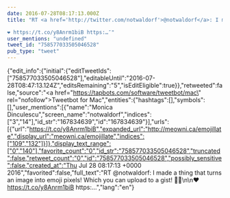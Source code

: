 ```yaml
---
date: 2016-07-28T08:17:13.000Z
title: "RT <a href='http://twitter.com/notwaldorf'>@notwaldorf</a>: I made a thing that turns an image into emoji pixels! Which you can upload to a gist! 🙆🎉

❤️ https://t.co/y8Anrm1biB https:…″"
user_mentions: "undefined"
tweet_id: "758577033505046528"
pub_type: "tweet"
---
```

{"edit_info":{"initial":{"editTweetIds":["758577033505046528"],"editableUntil":"2016-07-28T08:47:13.124Z","editsRemaining":"5","isEditEligible":true}},"retweeted":false,"source":"<a href=\"https://tapbots.com/software/tweetbot/mac\" rel=\"nofollow\">Tweetbot for Mac</a>","entities":{"hashtags":[],"symbols":[],"user_mentions":[{"name":"Monica Dinculescu","screen_name":"notwaldorf","indices":["3","14"],"id_str":"167834639","id":"167834639"}],"urls":[{"url":"https://t.co/y8Anrm1biB","expanded_url":"http://meowni.ca/emojillate","display_url":"meowni.ca/emojillate","indices":["109","132"]}]},"display_text_range":["0","140"],"favorite_count":"0","id_str":"758577033505046528","truncated":false,"retweet_count":"0","id":"758577033505046528","possibly_sensitive":false,"created_at":"Thu Jul 28 08:17:13 +0000 2016","favorited":false,"full_text":"RT @notwaldorf: I made a thing that turns an image into emoji pixels! Which you can upload to a gist! 🙆🎉\n\n❤️ https://t.co/y8Anrm1biB https:…","lang":"en"}
